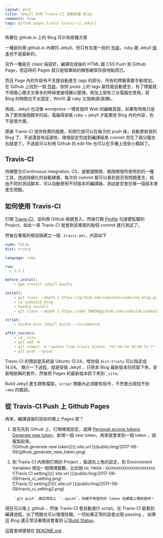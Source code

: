 ```yaml
---
layout: post
title: Jekyll 利用 Travis-CI 自動部屬 Blog
comments: true
tags: github pages travis travis-ci jekyll
---
```


佈署在 github.io 上的 Blog 可以有兩種方案   

一種是利用 github.io 內建的 Jekyll，但只有支援一些的 [外掛](https://help.github.com/articles/adding-jekyll-plugins-to-a-github-pages-site/)，ruby 跟 Jekyll [版本](https://pages.github.com/versions/)也不是最新的，   

另外一種是在 client 端寫好，編譯完成後的 HTML 跟 CSS Push 到 Github Page，而這時的 Pages 就只是個單純的靜態網頁存放地點而已。   

<!--more-->

而且 Page 內的外掛有不支援自動產生 tags 的部分，所有的標籤需要手動增加，在 Github 上找到一個 [外掛](https://github.com/pattex/jekyll-tagging/pull/60)，依照 posts 上的 tags 屬性能自動產生，有了標籤就不用擔心哪天文章多的時候會變得難以整理。再加上我有三台電腦在使用，寫 Blog 的時間也不太固定，Win10 灌 ruby 又很麻煩(我懶)。   

再說，Jekyll 也沒像 wordpress 一樣有提供 Web 的編輯頁面，如果有時候只是為了更改幾個錯字的話，電腦得安裝 ruby + jekyll 才能更改 Blog 內的內容，也不是很方便。   

感謝 Travis-CI 提供免費的服務，利用它就可以在每次的 push 後，自動更新我的 Blog 了。不過還是有延遲啦，環境設定完成到編譯結束 commit 完花了兩分鐘左右就是了。不過就可以利用 Github 的 edit file 也可以在手機上改些小錯誤了。   

## Travis-CI 
持續整合(Continuous integration, CI)，是敏捷開發、極限開發所使用到的一種工具，透過持續化的自動建置，每次的 commit 都可以看到是否有問題產生，經由不同的測試腳本，可以自動使用不同版本的編譯器，測試是否會在哪一個版本會產生問題。   

## 如何使用 Travis-CI
打開 [Travis-CI](https://travis-ci.org/)，並利用 Github 帳號登入，然後打開 [Profile](https://travis-ci.org/profile) 勾選要監聽的 Project，如此一來 Travis-CI 就會對該專案的每個 commit 進行測試了。   

然後在專案的根目錄建立一個 `.travis.yml`，內容如下   

```yml
sudo: false
dist: trusty

language: ruby

rvm:
  - 2.3.1

before_install:
    - gem install jekyll bundle

install:
    - git clone --depth 1 https://github.com/ssdoz2sk/ssdoz2sk_blog.git ssdoz2sk_blog
    - cd ssdoz2sk_blog
    - bundle install
    - git clone --depth 1 https://$GH_TOKEN@github.com/ssdoz2sk/ssdoz2sk.github.io _site

script:
    - bundle exec jekyll build --incremental

after_success:
    - cd _site
    - git add -A .
    - git commit -m "update from travis $(date '+%Y-%m-%d %H:%M %z')"
    - git push --quiet
```

Travis-CI 的預設是系統是 Ubuntu 12.04，增加個 `dist:trusty` 可以指定成 14.04。
簡介一下過程，就是安裝 Jekyll ，只把本 Blog 最新版本的抓取下來，安裝相依賴的套件，然後把 Pages 的最新版本抓下來到 `_site`。   

Build Jekyll 產生靜態檔案，`script` 標籤內必須要有指令，不然會出現找不到 `rake` 的錯誤。   

## 從 Travis-CI Push 上 Github Pages
再來，編譯過後的該如何推上 Pages 呢？   

1. 首先先到 Github 上，打開帳號設定，選擇 [Personal access tokens
Generate new token](https://github.com/settings/tokens)，新增一個 new token，再來就會拿到一個 token ，請複製起來。   
![Github generate new token]({{ site.url }}/public/img/2017-06-09/github_generate_new_token.png)    

2. 到 Travis-CI 內剛剛打開的 Project ，點選右上角的設定，到 Environment Variables 增加一個環境變數，比如說 `GH_TOKEN` : `XXXXXXXXXXXXXXXXXXXXXXX`   
![Travis CI setting]({{ site.url }}/public/img/2017-06-09/travis_ci_setting.png)   
![Travis CI setting2]({{ site.url }}/public/img/2017-06-09/travis_ci_setting2.png)   

        `git push` 請記得加上 `--quiet`，你總不希望你的 token 在網路上裸奔是吧！

現在可以推上 github ，然後 Travis-CI 會自動運行 script。在 Travis-CI 能看到編譯過程。出了問題也可以慢慢除錯。一切如果正常的話會出現 passing ， 如果這 Blog 還正常活著應該會看到 [![Build Status](https://travis-ci.org/ssdoz2sk/ssdoz2sk_blog.svg?branch=master)](https://travis-ci.org/ssdoz2sk/ssdoz2sk_blog)。   


這篇會順便發在 [README.md](https://github.com/ssdoz2sk/ssdoz2sk_blog/blob/master/README.md)